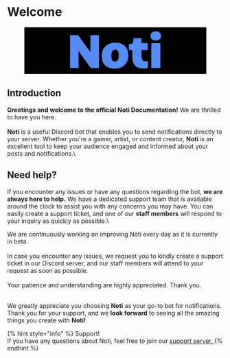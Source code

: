 # Welcome

<figure><img src=".gitbook/assets/favicon.png" alt=""><figcaption></figcaption></figure>

## Introduction

**Greetings and welcome to the official Noti Documentation!** We are thrilled to have you here.\
\
**Noti** is a useful Discord bot that enables you to send notifications directly to your server. Whether you're a gamer, artist, or content creator, **Noti** is an excellent tool to keep your audience engaged and informed about your posts and notifications.\


## Need help?

If you encounter any issues or have any questions regarding the bot, **we are always here to help.** We have a dedicated support team that is available around the clock to assist you with any concerns you may have. You can easily create a support ticket, and one of our **staff members** will respond to your inquiry as quickly as possible.\


We are continuously working on improving Noti every day as it is currently in beta.\
\
In case you encounter any issues, we request you to kindly create a support ticket in our Discord server, and our staff members will attend to your request as soon as possible.\
\
Your patience and understanding are highly appreciated. Thank you.

\
We greatly appreciate you choosing **Noti** as your go-to bot for notifications. Thank you for your support, and we **look forward** to seeing all the amazing things you create with **Noti!**

{% hint style="info" %}
Support!\
If you have any questions about Noti, feel free to join our [support server. ](https://discord.com/invite/xq6F6ZkUte)
{% endhint %}
